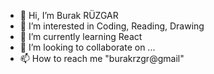 - 👋 Hi, I’m Burak RÜZGAR
- 👀 I’m interested in Coding, Reading, Drawing
- 🌱 I’m currently learning React
- 💞️ I’m looking to collaborate on ...
- 📫 How to reach me "burakrzgr@gmail"

<!---
burakrzgr/burakrzgr is a ✨ special ✨ repository because its `README.md` (this file) appears on your GitHub profile.
You can click the Preview link to take a look at your changes.
--->
